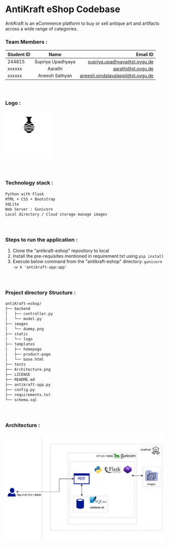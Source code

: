 # **AntiKraft eShop Codebase**
AntiKraft is an eCommerce platform to buy or sell antique art and artifacts across a wide range of categories.

### **Team Members :**

| Student ID | Name |  Email ID |
|----------|:-------------:|------:|
| 244815 | Supriya Upadhyaya | supriya.upadhyaya@st.ovgu.de |
| xxxxxx | Aarathi |   aarathi@st.ovgu.de |
| xxxxxx | Aneesh Sathyan | aneesh.pindalavalappil@st.ovgu.de |

### <br/><br/>**Logo :** 
<img src="static/logo/png/logo-no-background.png" width="150" height="150">    <img src="static/team-logo/codepanda.gif" width="150" height="150">

### <br/><br/>**Technology stack :**
    Python with Flask
    HTML + CSS + Bootstrap
    SQLite 
    Web Server : Gunicorn
    Local directory / Cloud storage manage images

### <br/><br/>**Steps to run the application :**
1. Clone the "antikraft-eshop" repository to local
2. Install the pre-requisites mentioned in requirement.txt using ```pip install```
3. Execute below command from the "antikraft-eshop" directory: ```gunicorn -w 4 'antikraft-app:app'```

### <br/><br/>**Project directory Structure :**
    antiKraft-eshop/
    ├── backend
    │   ├── controller.py
    │   └── model.py
    ├── images
    │   └── dummy.png
    ├── static
    │   └── logo
    ├── templates
    │   ├── homepage
    │   ├── product-page
    │   └── base.html
    ├── tests
    ├── Architecture.png
    ├── LICENSE
    ├── README.md
    ├── antikraft-app.py
    ├── config.py
    ├── requirements.txt
    └── schema.sql

### <br/><br/>**Architecture :**
![](architecture.png)





